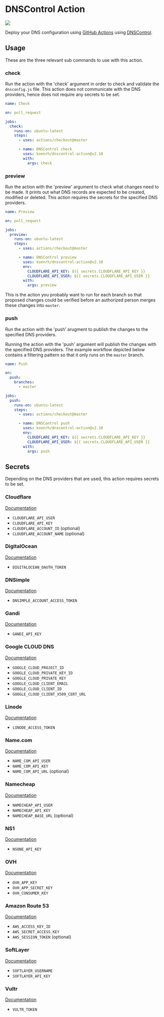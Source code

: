 # DNSControl Action

![](https://github.com/koenrh/dnscontrol-action/workflows/build/badge.svg)

Deploy your DNS configuration using [GitHub Actions](https://github.com/actions)
using [DNSControl](https://github.com/StackExchange/dnscontrol/).

## Usage

These are the three relevant sub commands to use with this action.

### check

Run the action with the 'check' argument in order to check and validate the `dnsconfig.js`
file. This action does not communicate with the DNS providers, hence does not require
any secrets to be set.

```yaml
name: Check

on: pull_request

jobs:
  check:
    runs-on: ubuntu-latest
    steps:
      - uses: actions/checkout@master

      - name: DNSControl check
        uses: koenrh/dnscontrol-action@v2.10
        with:
          args: check
```

### preview

Run the action with the 'preview' argument to check what changes need to be made.
It prints out what DNS records are expected to be created, modified or deleted.
This action requires the secrets for the specified DNS providers.

```yaml
name: Preview

on: pull_request

jobs:
  preview:
    runs-on: ubuntu-latest
    steps:
      - uses: actions/checkout@master

      - name: DNSControl preview
        uses: koenrh/dnscontrol-action@v2.10
        env:
          CLOUDFLARE_API_KEY: ${{ secrets.CLOUDFLARE_API_KEY }}
          CLOUDFLARE_API_USER: ${{ secrets.CLOUDFLARE_API_USER }}
        with:
          args: preview
```

This is the action you probably want to run for each branch so that proposed changes
could be verified before an authorized person merges these changes into `master`.

### push

Run the action with the 'push' arugment to publish the changes to the specified
DNS providers.

Running the action with the 'push' argument will publish the changes with the
specified DNS providers. The example workflow depicted below contains a filtering
pattern so that it only runs on the `master` branch.

```yaml
name: Push

on:
  push:
    branches:
      - master

jobs:
  push:
    runs-on: ubuntu-latest
    steps:
      - uses: actions/checkout@master

      - name: DNSControl push
        uses: koenrh/dnscontrol-action@v2.10
        env:
          CLOUDFLARE_API_KEY: ${{ secrets.CLOUDFLARE_API_KEY }}
          CLOUDFLARE_API_USER: ${{ secrets.CLOUDFLARE_API_USER }}
        with:
          args: push
```

## Secrets

Depending on the DNS providers that are used, this action requires secrets to be
set.

### Cloudflare

[Documentation](https://stackexchange.github.io/dnscontrol/providers/cloudflare)

- `CLOUDFLARE_API_USER`
- `CLOUDFLARE_API_KEY`
- `CLOUDFLARE_ACCOUNT_ID` (optional)
- `CLOUDFLARE_ACCOUNT_NAME` (optional)

### DigitalOcean

[Documentation](https://stackexchange.github.io/dnscontrol/providers/digitalocean)

- `DIGITALOCEAN_OAUTH_TOKEN`

### DNSimple

[Documentation](https://stackexchange.github.io/dnscontrol/providers/dnsimple)

- `DNSIMPLE_ACCOUNT_ACCESS_TOKEN`

### Gandi

[Documentation](https://stackexchange.github.io/dnscontrol/providers/gandi)

- `GANDI_API_KEY`

### Google CLOUD DNS

[Documentation](https://stackexchange.github.io/dnscontrol/providers/gcloud)

- `GOOGLE_CLOUD_PROJECT_ID`
- `GOOGLE_CLOUD_PRIVATE_KEY_ID`
- `GOOGLE_CLOUD_PRIVATE_KEY`
- `GOOGLE_CLOUD_CLIENT_EMAIL`
- `GOOGLE_CLOUD_CLIENT_ID`
- `GOOGLE_CLOUD_CLIENT_X509_CERT_URL`

### Linode

[Documentation](https://stackexchange.github.io/dnscontrol/providers/linode)

- `LINODE_ACCESS_TOKEN`

### Name.com

[Documentation](https://stackexchange.github.io/dnscontrol/providers/name.com)

- `NAME_COM_API_USER`
- `NAME_COM_API_KEY`
- `NAME_COM_API_URL` (optional)

### Namecheap

[Documentation](https://stackexchange.github.io/dnscontrol/providers/namecheap)

- `NAMECHEAP_API_USER`
- `NAMECHEAP_API_KEY`
- `NAMECHEAP_BASE_URL` (optional)

### NS1

[Documentation](https://stackexchange.github.io/dnscontrol/providers/ns1)

- `NSONE_API_KEY`

### OVH

[Documentation](https://stackexchange.github.io/dnscontrol/providers/ovh)

- `OVH_APP_KEY`
- `OVH_APP_SECRET_KEY`
- `OVH_CONSUMER_KEY`

### Amazon Route 53

[Documentation](https://stackexchange.github.io/dnscontrol/providers/route53)

- `AWS_ACCESS_KEY_ID`
- `AWS_SECRET_ACCESS_KEY`
- `AWS_SESSION_TOKEN` (optional)

### SoftLayer

[Documentation](https://stackexchange.github.io/dnscontrol/providers/softlayer)

- `SOFTLAYER_USERNAME`
- `SOFTLAYER_API_KEY`

### Vultr

[Documentation](https://stackexchange.github.io/dnscontrol/providers/vultr)

- `VULTR_TOKEN`
